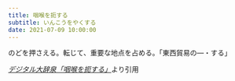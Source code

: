 ```yaml
---
title: 咽喉を扼する
subtitle: いんこうをやくする
date: 2021-07-09 10:00:00
---
```


のどを押さえる。転じて、重要な地点を占める。「東西貿易の―・する」

<cite>[デジタル大辞泉「咽喉を扼する」](https://dictionary.goo.ne.jp/word/%E5%92%BD%E5%96%89%E3%82%92%E6%89%BC%E3%81%99%E3%82%8B/)</cite>より引用